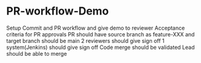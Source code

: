 # PR-workflow-Demo
Setup Commit and PR workflow and give demo to reviewer Acceptance criteria for PR approvals PR should have source branch as feature-XXX and target branch should be main 2 reviewers should give sign off 1 system(Jenkins) should give sign off Code merge should be validated Lead should be able to merge

